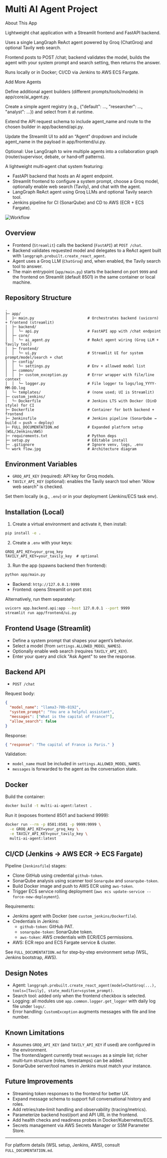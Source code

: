 # Multi AI Agent Project

About This App

Lightweight chat application with a Streamlit frontend and FastAPI backend.

Uses a single LangGraph ReAct agent powered by Groq (ChatGroq) and optional Tavily web search.

Frontend posts to POST /chat; backend validates the model, builds the agent with your system prompt and search setting, then returns the answer.

Runs locally or in Docker; CI/CD via Jenkins to AWS ECS Fargate.

Add More Agents

Define additional agent builders (different prompts/tools/models) in app/core/ai_agent.py.

Create a simple agent registry (e.g., {"default": ..., "researcher": ..., "analyst": ...}) and select from it at runtime.

Extend the API request schema to include agent_name and route to the chosen builder in app/backend/api.py.

Update the Streamlit UI to add an “Agent” dropdown and include agent_name in the payload in app/frontend/ui.py.

Optional: Use LangGraph to wire multiple agents into a collaboration graph (router/supervisor, debate, or hand‑off patterns).


A lightweight multi‑agent chat system featuring:
- FastAPI backend that hosts an AI agent endpoint.
- Streamlit frontend to configure a system prompt, choose a Groq model, optionally enable web search (Tavily), and chat with the agent.
- LangGraph ReAct agent using Groq LLMs and optional Tavily search tool.
- Jenkins pipeline for CI (SonarQube) and CD to AWS (ECR + ECS Fargate).

![Workflow](work%20flow.jpg)

## Overview

- Frontend (`Streamlit`) calls the backend (`FastAPI`) at `POST /chat`.
- Backend validates requested model and delegates to a ReAct agent built with `langgraph.prebuilt.create_react_agent`.
- Agent uses a Groq LLM (`ChatGroq`) and, when enabled, the Tavily search tool to answer.
- The main entrypoint (`app/main.py`) starts the backend on port `9999` and the frontend on Streamlit (default 8501) in the same container or local machine.

## Repository Structure

```
.
├─ app/
│  ├─ main.py                        # Orchestrates backend (uvicorn) + frontend (streamlit)
│  ├─ backend/
│  │  └─ api.py                      # FastAPI app with /chat endpoint
│  ├─ core/
│  │  └─ ai_agent.py                 # ReAct agent wiring (Groq LLM + Tavily tool)
│  ├─ frontend/
│  │  └─ ui.py                       # Streamlit UI for system prompt/model/search + chat
│  ├─ config/
│  │  └─ settings.py                 # Env + allowed model list
│  ├─ common/
│  │  ├─ custom_exception.py         # Error wrapper with file/line context
│  │  └─ logger.py                   # File logger to logs/log_YYYY-MM-DD.log
│  └─ templates/                     # (none used; UI is Streamlit)
├─ custom_jenkins/
│  └─ Dockerfile                     # Jenkins LTS with Docker (DinD style) for CI
├─ Dockerfile                        # Container for both backend + frontend
├─ Jenkinsfile                       # Jenkins pipeline (SonarQube → build → push → deploy)
├─ FULL_DOCUMENTATION.md             # Expanded platform setup (WSL/Jenkins/AWS)
├─ requirements.txt                  # Python deps
├─ setup.py                          # Editable install
├─ .gitignore                        # Ignore venv, logs, .env
└─ work flow.jpg                     # Architecture diagram
```

## Environment Variables

- `GROQ_API_KEY` (required): API key for Groq models.
- `TAVILY_API_KEY` (optional): enables the Tavily search tool when "Allow web search" is checked.

Set them locally (e.g., `.env`) or in your deployment (Jenkins/ECS task env).

## Installation (Local)

1) Create a virtual environment and activate it, then install:

```bash
pip install -e .
```

2) Create a `.env` with your keys:

```env
GROQ_API_KEY=your_groq_key
TAVILY_API_KEY=your_tavily_key  # optional
```

3) Run the app (spawns backend then frontend):

```bash
python app/main.py
```

- Backend: `http://127.0.0.1:9999`
- Frontend: opens Streamlit on port `8501`

Alternatively, run them separately:

```bash
uvicorn app.backend.api:app --host 127.0.0.1 --port 9999
streamlit run app/frontend/ui.py
```

## Frontend Usage (Streamlit)

- Define a system prompt that shapes your agent’s behavior.
- Select a model (from `settings.ALLOWED_MODEL_NAMES`).
- Optionally enable web search (requires `TAVILY_API_KEY`).
- Enter your query and click "Ask Agent" to see the response.

## Backend API

- `POST /chat`

Request body:
```json
{
  "model_name": "llama3-70b-8192",
  "system_prompt": "You are a helpful assistant",
  "messages": ["What is the capital of France?"],
  "allow_search": false
}
```

Response:
```json
{ "response": "The capital of France is Paris." }
```

Validation:
- `model_name` must be included in `settings.ALLOWED_MODEL_NAMES`.
- `messages` is forwarded to the agent as the conversation state.

## Docker

Build the container:
```bash
docker build -t multi-ai-agent:latest .
```

Run it (exposes frontend 8501 and backend 9999):
```bash
docker run --rm -p 8501:8501 -p 9999:9999 \
  -e GROQ_API_KEY=your_groq_key \
  -e TAVILY_API_KEY=your_tavily_key \
  multi-ai-agent:latest
```

## CI/CD (Jenkins → AWS ECR → ECS Fargate)

Pipeline (`Jenkinsfile`) stages:
- Clone GitHub using credential `github-token`.
- SonarQube analysis using scanner tool `Sonarqube` and `sonarqube-token`.
- Build Docker image and push to AWS ECR using `aws-token`.
- Trigger ECS service rolling deployment (`aws ecs update-service --force-new-deployment`).

Requirements:
- Jenkins agent with Docker (see `custom_jenkins/Dockerfile`).
- Credentials in Jenkins:
  - `github-token`: GitHub PAT.
  - `sonarqube-token`: SonarQube token.
  - `aws-token`: AWS credentials with ECR/ECS permissions.
- AWS: ECR repo and ECS Fargate service & cluster.

See `FULL_DOCUMENTATION.md` for step‑by‑step environment setup (WSL, Jenkins bootstrap, AWS).

## Design Notes

- Agent: `langgraph.prebuilt.create_react_agent(model=ChatGroq(...), tools=[Tavily], state_modifier=system_prompt)`.
- Search tool: added only when the frontend checkbox is selected.
- Logging: all modules use `app.common.logger.get_logger` with daily log file under `logs/`.
- Error handling: `CustomException` augments messages with file and line number.

## Known Limitations

- Assumes `GROQ_API_KEY` (and `TAVILY_API_KEY` if used) are configured in the environment.
- The frontend/agent currently treat `messages` as a simple list; richer multi‑turn structure (roles, timestamps) can be added.
- SonarQube server/tool names in Jenkins must match your instance.

## Future Improvements

- Streaming token responses to the frontend for better UX.
- Expand message schema to support full conversational history and roles.
- Add retries/rate‑limit handling and observability (tracing/metrics).
- Parameterize backend host/port and API URL in the frontend.
- Add health checks and readiness probes in Docker/Kubernetes/ECS.
- Secrets management via AWS Secrets Manager or SSM Parameter Store.

---

For platform details (WSL setup, Jenkins, AWS), consult `FULL_DOCUMENTATION.md`.

